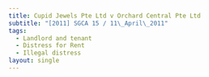 ```yaml
---
title: Cupid Jewels Pte Ltd v Orchard Central Pte Ltd
subtitle: "[2011] SGCA 15 / 11\_April\_2011"
tags:
  - Landlord and tenant
  - Distress for Rent
  - Illegal distress
layout: single
---
```


